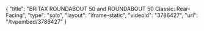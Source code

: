 {
    "title": "BRITAX ROUNDABOUT 50 and ROUNDABOUT 50 Classic:  Rear-Facing",
    "type": "solo",
    "layout": "iframe-static",
    "videoId": "3786427",
    "url": "\/tvpembed\/3786427"
}